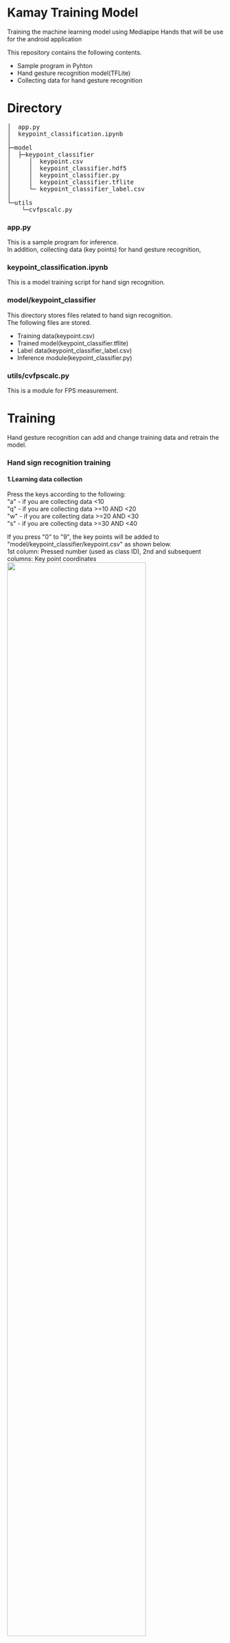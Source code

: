 # Kamay Training Model
Training the machine learning model using Mediapipe Hands that will be use for the android application

This repository contains the following contents.
* Sample program in Pyhton
* Hand gesture recognition model(TFLite)
* Collecting data for hand gesture recognition

# Directory
<pre>
│  app.py
│  keypoint_classification.ipynb
│  
├─model
│  ├─keypoint_classifier
│     │  keypoint.csv
│     │  keypoint_classifier.hdf5
│     │  keypoint_classifier.py
│     │  keypoint_classifier.tflite
│     └─ keypoint_classifier_label.csv
│          
└─utils
    └─cvfpscalc.py
</pre>
### app.py
This is a sample program for inference.<br>
In addition, collecting data (key points) for hand gesture recognition,<br>
### keypoint_classification.ipynb
This is a model training script for hand sign recognition.

### model/keypoint_classifier
This directory stores files related to hand sign recognition.<br>
The following files are stored.
* Training data(keypoint.csv)
* Trained model(keypoint_classifier.tflite)
* Label data(keypoint_classifier_label.csv)
* Inference module(keypoint_classifier.py)

### utils/cvfpscalc.py
This is a module for FPS measurement.

# Training
Hand gesture recognition can add and change training data and retrain the model.

### Hand sign recognition training
#### 1.Learning data collection
Press the keys according to the following:<br>
"a" - if you are collecting data <10<br>
"q" - if you are collecting data >=10 AND <20<br>
"w" - if you are collecting data >=20 AND <30<br>
"s" - if you are collecting data >=30 AND <40<br>

If you press "0" to "9", the key points will be added to "model/keypoint_classifier/keypoint.csv" as shown below.<br>
1st column: Pressed number (used as class ID), 2nd and subsequent columns: Key point coordinates<br>
<img src="https://user-images.githubusercontent.com/37477845/102345725-28d26280-3fe1-11eb-9eeb-8c938e3f625b.png" width="80%"><br><br>
*NOTE: the value of this will change according to the presses key above.<br>
*EXAMPLE: If you press key "q" then 2, the value on csv will be 12<br>
The key point coordinates are the ones that have undergone the following preprocessing up to ④.<br>
<img src="https://user-images.githubusercontent.com/37477845/102242918-ed328c80-3f3d-11eb-907c-61ba05678d54.png" width="80%">
#### 2.Model training
Open "[keypoint_classification.ipynb](keypoint_classification.ipynb)" in Jupyter Notebook and execute from top to bottom.<br>
To change the number of training data classes, change the value of "NUM_CLASSES = 3" <br>and modify the label of "model/keypoint_classifier/keypoint_classifier_label.csv" as appropriate.<br><br>

